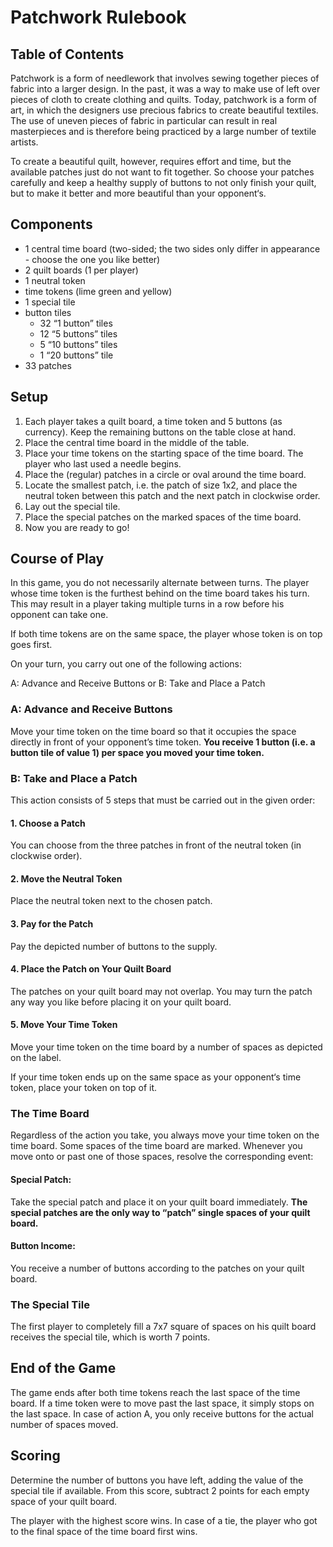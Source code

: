 # Patchwork Rulebook

## Table of Contents

Patchwork is a form of needlework that involves sewing together pieces of fabric into a larger design. In the past, it was a way to make use of left over pieces of cloth to create clothing and quilts. Today, patchwork is a form of art, in which the designers use precious fabrics to create beautiful textiles. The use of uneven pieces of fabric in particular can result in real masterpieces and is therefore being practiced by a large number of textile artists.

To create a beautiful quilt, however, requires effort and time, but the available patches just do not want to fit together. So choose your patches carefully and keep a healthy supply of buttons to not only finish your quilt, but to make it better and more beautiful than your opponent‘s.

## Components

* 1 central time board (two-sided; the two sides only differ in appearance - choose the one you like better)
* 2 quilt boards (1 per player)
* 1 neutral token
* time tokens (lime green and yellow)
* 1 special tile
* button tiles
  * 32 “1 button” tiles
  * 12 “5 buttons” tiles
  * 5 “10 buttons” tiles
  * 1 “20 buttons” tile
* 33 patches

## Setup

1. Each player takes a quilt board, a time token and 5 buttons (as currency). Keep the remaining buttons on the table close at hand.
2. Place the central time board in the middle of the table.
3. Place your time tokens on the starting space of the time board. The player who last used a needle begins.
4. Place the (regular) patches in a circle or oval around the time board.
5. Locate the smallest patch, i.e. the patch of size 1x2, and place the neutral token between this patch and the next patch in clockwise order.
6. Lay out the special tile.
7. Place the special patches on the marked spaces of the time board.
8. Now you are ready to go!

## Course of Play

In this game, you do not necessarily alternate between turns. The player whose time token is the furthest behind on the time board takes his turn. This may result in a player taking multiple turns in a row before his opponent can take one.

If both time tokens are on the same space, the player whose token is on top goes first.

On your turn, you carry out one of the following actions:

A: Advance and Receive Buttons
or
B: Take and Place a Patch

### A: Advance and Receive Buttons

Move your time token on the time board so that it occupies the space directly in front of your opponent’s
time token. **You receive 1 button (i.e. a button tile of value 1) per space you moved your time token.**

### B: Take and Place a Patch

This action consists of 5 steps that must be carried out in the given order:

#### 1. Choose a Patch

You can choose from the three patches in front of the neutral token (in clockwise order).

#### 2. Move the Neutral Token

Place the neutral token next to the chosen patch.

#### 3. Pay for the Patch

Pay the depicted number of buttons to the supply.

#### 4. Place the Patch on Your Quilt Board

The patches on your quilt board may not overlap. You may turn the patch any way you like before placing it on your quilt board.

#### 5. Move Your Time Token

Move your time token on the time board by a number of spaces as depicted on the label.

If your time token ends up on the same space as your opponent‘s time token, place your token on top of it.

### The Time Board

Regardless of the action you take, you always move your time token on the time board. Some spaces of the time board are marked. Whenever you move onto or past one of those spaces, resolve the corresponding event:

#### Special Patch:

Take the special patch and place it on your quilt board immediately. **The special patches are the only way to “patch” single spaces of your quilt board.**

#### Button Income:

You receive a number of buttons according to the patches on your quilt board.

### The Special Tile

The first player to completely fill a 7x7 square of spaces on his quilt board receives the special tile, which is worth 7 points.

## End of the Game

The game ends after both time tokens reach the last space of the time board. If a time token were to move past the last space, it simply stops on the last space. In case of action A, you only receive buttons for the actual number of spaces moved.

## Scoring

Determine the number of buttons you have left, adding the value of the special tile if available. From this score, subtract 2 points for each empty space of your quilt board.

The player with the highest score wins. In case of a tie, the player who got to the final space of the time board first wins.
